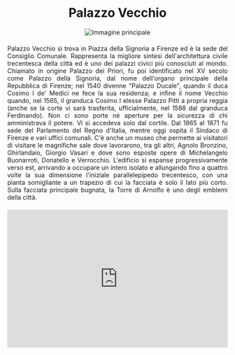 <!-- Use the following commented lines to include monument coordinates and attributes (leave empty lines if the monument has no additional info)
43.76933219048999 11.256124077775087
Historical Building, Museum, Art
museum, accessible, guided tours, architecture
Il simbolo della città
 -->

<h1 align="center">Palazzo Vecchio</h1>

<center>
  <img src="https://th.bing.com/th?id=OSK.HEROpTwAdRiYn9xhrVPdBz6Nrx9lNtj7tSxYbriPV5vHE4Y&w=472&h=280&c=1&rs=2&o=6&pid=SANGAM" alt="Immagine principale">
</center>


<p align="justify" style="margin-top:20px;margin-bottom:20px;">
Palazzo Vecchio si trova in Piazza della Signoria a Firenze ed è la sede del Consiglio Comunale. Rappresenta la migliore sintesi dell'architettura civile trecentesca della città ed è uno dei palazzi civici più conosciuti al mondo. Chiamato in origine Palazzo dei Priori, fu poi identificato nel XV secolo come Palazzo della Signoria, dal nome dell'organo principale della Repubblica di Firenze; nel 1540 divenne "Palazzo Ducale", quando il duca Cosimo I de' Medici ne fece la sua residenza; e infine il nome Vecchio quando, nel 1565, il granduca Cosimo I elesse Palazzo Pitti a propria reggia (anche se la corte vi sarà trasferita, ufficialmente, nel 1588 dal granduca Ferdinando). Non ci sono porte né aperture per la sicurezza di chi amministrava il potere. Vi si accedeva solo dal cortile. Dal 1865 al 1871 fu sede del Parlamento del Regno d'Italia, mentre oggi ospita il Sindaco di Firenze e vari uffici comunali. C'è anche un museo che permette ai visitatori di visitare le magnifiche sale dove lavorarono, tra gli altri, Agnolo Bronzino, Ghirlandaio, Giorgio Vasari e dove sono esposte opere di Michelangelo Buonarroti, Donatello e Verrocchio. L'edificio si espanse progressivamente verso est, arrivando a occupare un intero isolato e allungando fino a quattro volte la sua dimensione l'iniziale parallelepipedo trecentesco, con una pianta somigliante a un trapezio di cui la facciata è solo il lato più corto. Sulla facciata principale bugnata, la Torre di Arnolfo è uno degli emblemi della città.</p>

<center>

<iframe width="560" height="315" src="https://www.youtube.com/embed/WRhzx9fiUbo" title="YouTube video player" frameborder="0" allow="accelerometer; autoplay; clipboard-write; encrypted-media; gyroscope; picture-in-picture; web-share" allowfullscreen style="max-width:100%"></iframe>

</br>

<!--
<audio style="margin-top:20px;margin-bottom:20px;max-width:100%;" src="https://dl.dropboxusercontent.com/s/ujmvjjwy7s4iode/audio.mp3" controls>
Your browser does not support the audio tag.
</audio>
-->

</center>

<img src="https://solaris.micc.unifi.it/pixel.png?5" height=1 width=1>
